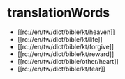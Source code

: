 # translationWords

* [[rc://en/tw/dict/bible/kt/heaven]]
* [[rc://en/tw/dict/bible/kt/life]]
* [[rc://en/tw/dict/bible/kt/forgive]]
* [[rc://en/tw/dict/bible/kt/reward]]
* [[rc://en/tw/dict/bible/other/heart]]
* [[rc://en/tw/dict/bible/kt/fear]]
